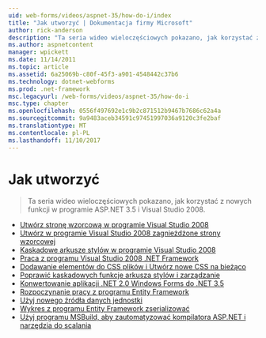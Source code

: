 ```yaml
---
uid: web-forms/videos/aspnet-35/how-do-i/index
title: "Jak utworzyć | Dokumentacja firmy Microsoft"
author: rick-anderson
description: "Ta seria wideo wieloczęściowych pokazano, jak korzystać z nowych funkcji w programie ASP.NET 3.5 i Visual Studio 2008."
ms.author: aspnetcontent
manager: wpickett
ms.date: 11/14/2011
ms.topic: article
ms.assetid: 6a25069b-c80f-45f3-a901-4548442c37b6
ms.technology: dotnet-webforms
ms.prod: .net-framework
msc.legacyurl: /web-forms/videos/aspnet-35/how-do-i
msc.type: chapter
ms.openlocfilehash: 0556f497692e1c9b2c871512b9467b7686c62a4a
ms.sourcegitcommit: 9a9483aceb34591c97451997036a9120c3fe2baf
ms.translationtype: MT
ms.contentlocale: pl-PL
ms.lasthandoff: 11/10/2017
---
```

<a name="how-do-i"></a>Jak utworzyć
====================
> Ta seria wideo wieloczęściowych pokazano, jak korzystać z nowych funkcji w programie ASP.NET 3.5 i Visual Studio 2008.


- [Utwórz stronę wzorcową w programie Visual Studio 2008](how-do-i-create-a-master-page-in-visual-studio-2008.md)
- [Utwórz w programie Visual Studio 2008 zagnieżdżone strony wzorcowej](how-do-i-create-nested-master-page-in-visual-studio-2008.md)
- [Kaskadowe arkusze stylów w programie Visual Studio 2008](how-do-i-cascading-style-sheets-in-visual-studio-2008.md)
- [Praca z programu Visual Studio 2008 .NET Framework](how-do-i-working-with-visual-studio-2008-net-framework.md)
- [Dodawanie elementów do CSS plików i Utwórz nowe CSS na bieżąco](how-do-i-adding-elements-to-a-css-file-and-create-new-css-on-the-fly.md)
- [Poprawić kaskadowych funkcje arkusza stylów i zarządzanie](how-do-i-advance-cascading-style-sheet-features-and-management.md)
- [Konwertowanie aplikacji .NET 2.0 Windows Forms do .NET 3.5](how-do-i-converting-a-net-20-windows-forms-application-to-net-35.md)
- [Rozpoczynanie pracy z programu Entity Framework](how-do-i-get-started-with-the-entity-framework.md)
- [Użyj nowego źródła danych jednostki](how-do-i-use-the-new-entity-data-source.md)
- [Wykres z programu Entity Framework zserializować](how-do-i-serialize-a-graph-with-the-entity-framework.md)
- [Użyj programu MSBuild, aby zautomatyzować kompilatora ASP.NET i narzędzia do scalania](how-do-i-use-msbuild-to-automate-the-aspnet-compiler-and-merge-utilities.md)
